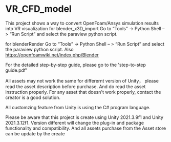# VR_CFD_model
This project shows a way to convert OpenFoam/Ansys simulation results into VR visualization
for blender_x3D_import
Go to “Tools” -> Python Shell – > “Run Script” and select the paraview python script.

for blenderRender
Go to “Tools” -> Python Shell – > “Run Script” and select the paraview python script.
Also https://openfoamwiki.net/index.php/Blender

For the detailed step-by-step guide, please go to the 'step-to-step guide.pdf'

All assets may not work the same for differernt version of Unity， please read the asset 
description before purchase. And do read the asset instruction properly. For any asset that doesn't work properly, contact the creator is a good solution. 

All customzing feature from Unity is using the C# program language.

Please be aware that this project is create using Unity 2021.3.9f1 and Unity 2021.3.12f1. Version different will change the plug-in and package functionality and compatibility. And all assets purchase from the Asset store can be update by the create

